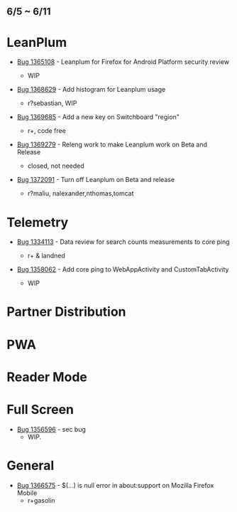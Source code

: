 ## 6/5 ~ 6/11

# LeanPlum

- [Bug 1365108](https://bugzilla.mozilla.org/show_bug.cgi?id=1365108) - Leanplum for Firefox for Android Platform security review
    - WIP
    
- [Bug 1368629](https://bugzilla.mozilla.org/show_bug.cgi?id=1368629) - Add histogram for Leanplum usage
    - r?sebastian, WIP

- [Bug 1369685](https://bugzilla.mozilla.org/show_bug.cgi?id=1369685) - Add a new key on Switchboard "region"
    - r+, code free 

- [Bug 1369279](https://bugzilla.mozilla.org/show_bug.cgi?id=1369279) - Releng work to make Leanplum work on Beta and Release
    - closed, not needed
    
- [Bug 1372091](https://bugzilla.mozilla.org/show_bug.cgi?id=1372091) - Turn off Leanplum on Beta and release
    - r?maliu, nalexander,nthomas,tomcat
    
    
# Telemetry

- [Bug 1334113](https://bugzilla.mozilla.org/show_bug.cgi?id=1334113) - Data review for search counts measurements to core ping
    - r+ & landned
    
- [Bug 1358062](https://bugzilla.mozilla.org/show_bug.cgi?id=1358062) - Add core ping to WebAppActivity and CustomTabActivity
    - WIP

# Partner Distribution

       
# PWA


# Reader Mode

# Full Screen
- [Bug 1356596](https://bugzilla.mozilla.org/show_bug.cgi?id=1356596) - sec bug
    - WIP.

# General
- [Bug 1366575](https://bugzilla.mozilla.org/show_bug.cgi?id=1366575) - $(...) is null error in about:support on Mozilla Firefox Mobile
    - r+gasolin
